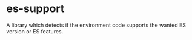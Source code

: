 # es-support
A library which detects if the environment code supports the wanted ES version or ES features.

